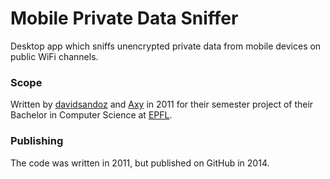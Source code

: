 Mobile Private Data Sniffer
===========================

Desktop app which sniffs unencrypted private data from mobile devices on public WiFi channels.

### Scope
Written by [davidsandoz](http://github.com/davidsandoz) and [Axy](http://github.com/axy) in 2011 for their semester project of their Bachelor in Computer Science at [EPFL](http://www.epfl.ch).

### Publishing
The code was written in 2011, but published on GitHub in 2014.
